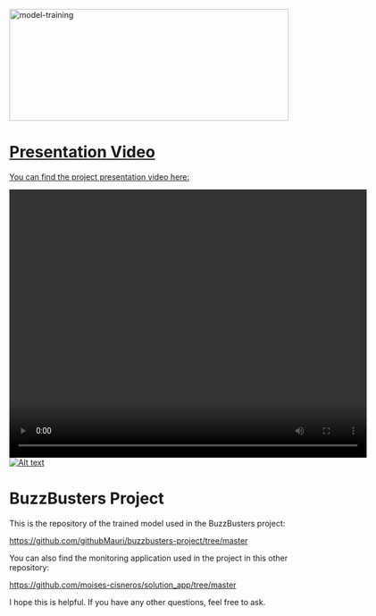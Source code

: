<a href="https://www.youtube.com/watch?v=EghJFnFiR4o&t=1s"><img src="https://scontent.flpb3-1.fna.fbcdn.net/v/t39.30808-6/297334976_101594369329219_853660413523531585_n.png?_nc_cat=108&ccb=1-7&_nc_sid=e3f864&_nc_ohc=1wjvOeSYQXEAX9rjeFq&_nc_ht=scontent.flpb3-1.fna&oh=00_AfANWwa5XKS2Nu81EeWD6DTXvbndrfywCMmMI_JhOHkQ5g&oe=6431E694" alt="model-training" width="500" height="200">

# Presentation Video

You can find the project presentation video here:

<video width="640" height="480" controls>[![Alt text](https://img.youtube.com/vi/EghJFnFiR4o/0.jpg)](https://www.youtube.com/watch?v=EghJFnFiR4o)

# BuzzBusters Project

This is the repository of the trained model used in the BuzzBusters project:

https://github.com/githubMauri/buzzbusters-project/tree/master

You can also find the monitoring application used in the project in this other repository:

https://github.com/moises-cisneros/solution_app/tree/master

I hope this is helpful. If you have any other questions, feel free to ask.
